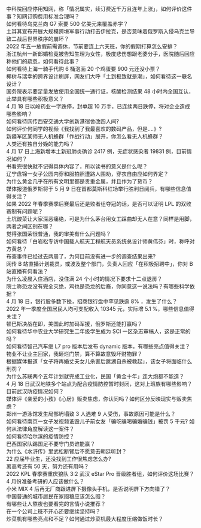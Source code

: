 中科院回应停用知网，称「情况属实，续订费近千万且连年上涨」，如何评价这件事？知网订购费用标准合理吗？  
如何看待乌克兰向 G7 索要 500 亿美元来覆盖赤字？  
土耳其宣布开展大规模跨境军事行动打击伊拉克，是否意味着俄罗斯入侵乌克兰导致二战后世界秩序的崩坏？  
2022 年五一放假前需调休，节前要连上六天班，你的假期打算怎么安排？  
浙江杭州一新郎婚检竟被告知生理为女性，极度悲伤想跟老婆分手，医院随后回应称他们的疏忽，如何看待此事？  
如何看待上海一骑手代购 6 桶泡面 20 个鸡蛋要 900 元还没小票？  
椰树与瑞幸的跨界设计刷屏，网友们大呼「土到极致就是潮」，如何看待这一联名设计？  
国务院表示要足量发放使用全国统一通行证，核酸检测结果 48 小时内全国互认，此举具有哪些积极意义？  
4 月 18 日以岭药业一字跌停，封单超 10 万手，已连续两日跌停，将对企业造成哪些影响？  
如何看待网传西安交通大学创新港宿舍改四人间?  
如何评价何同学的视频《我找到了我最喜欢的数码产品，但是....》?  
新疆军区某师无人机蜂群「作战行动」展开，你怎么看无人机蜂群？  
人类还有独自分娩的能力吗？  
4 月 17 日上海新增本土新冠肺炎确诊 2417 例，无症状感染者 19831 例，目前情况如何？  
书看完很快就不记得具体内容了，所以读书的意义是什么呢？  
辽宁盘锦一女子公园内穿和服拍照遭路人围劝，穿衣自由应如何界定？  
为什么黄金几乎在所有文明里都是贵重金属，并且作为了货币？  
媒体报道俄罗斯将于 5 月 9 日在首都莫斯科红场举行胜利日阅兵，有哪些信息值得关注？  
如果 2022 年春季赛季后赛最后还是败者组夺冠的话，是否可以证明 LPL 的双败赛制有问题呢？  
土坑酸菜让大家深恶痛绝，可是为什么茅台用女工踩曲却无人在意？同样是用脚，两者之间区别在哪？  
觉得张国荣很普通，我的审美有什么问题吗？  
如何看待「白岩松专访中国载人航天工程航天员系统总设计师黄伟芬」时，称呼对方黄总？  
布查事件已经过去两周了，为何目前没有进一步的调查结果出来?  
网传 B 站直播计划裁员，或波及整个部门，负责人回应「在积极招聘中」，你对 B 站直播有何看法？  
为什么凌晨入住酒店，没住满 24 个小时的情况下要求十二点退房？  
院士称恐龙没有完全灭绝，鸡也是恐龙的后裔，你同意这一说法吗？有哪些科学依据？  
4 月 18 日，银行股多数下挫，招商银行盘中罕见跌逾 8% ，发生了什么？  
2022 年一季度全国居民人均可支配收入 10345 元，实际增 5.1 %，哪些信息值得关注？  
顿巴斯决战在即，美国此时加码军援，俄罗斯还能打赢吗？  
如何看待华中农业大学研究生二年级学生成为 SCI 一区杂志审稿人，这是正常的吗？  
如何看待智己汽车继 L7 pro 版本后发布 dynamic 版本，有哪些亮点值得关注？  
物业不让业主回家，我砸烂门禁，算不算故意毁坏财物罪？  
根据媒体报道「女子将再婚丈夫女儿杀害后跳湖自杀被救起」，该女子将面临什么刑罚？  
为什么苏联两个五年计划就完成工业化，民国「黄金十年」连大炮都不能造？  
4 月 18 日武汉地铁多个站点为配合疫情防控暂时封闭，这对上班族有哪些影响？目前武汉防疫情况如何？  
媒体评《亲爱的小孩》《心居》贩卖焦虑，你认同吗？如何区分反映现实与贩卖焦虑？  
郑州一游泳馆发生局部坍塌致 3 人遇难 9 人受伤，事故原因可能是什么？  
如何看待南京一女子发视频诋毁儿子前女友「骗吃骗喝骗婚骗钱」被罚 5 千元? 如何从法律角度解读这一案件？  
如何看待哈尔滨的疫情防控？  
巴西国家队踢国足不要守门员谁能赢？  
为什么《水浒传》里武松断臂后不愿意去朝廷听封？  
22 应届毕业生，还没找到工作很焦虑怎么办?  
离高考还有 50 天，努力还有用吗？  
2022 KPL 春季赛重庆狼队 3:2 武汉 eStar Pro 晋级胜者组，如何评价这场比赛？  
4 月份准备考研的人应该做什么？  
小米 MIX 4 后再无厂商跟进屏下摄像头手机，是否说明屏下方向错了？  
中国普通的城市居民在家囤粮应该怎么囤？  
有哪些让人熬夜也要看完的言情小说推荐？  
在一个公司上班不开心还要继续坚持吗？  
炒菜机有哪些亮点和不足？如何通过炒菜机最大程度压缩做饭时长？  

